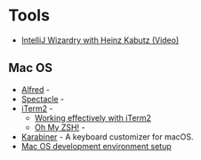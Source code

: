 # Tools

* [IntelliJ Wizardry with Heinz Kabutz (Video)](https://javaspecialists.teachable.com/courses/256104/lectures/3988130) 

## Mac OS
* [Alfred](https://www.alfredapp.com/) - 
* [Spectacle](https://github.com/eczarny/spectacle) - 
* [iTerm2](https://iterm2.com/) - 
  * [Working effectively with iTerm2](http://teohm.com/blog/working-effectively-with-iterm2/)
  * [Oh My ZSH!](https://ohmyz.sh/) -
* [Karabiner](https://pqrs.org/osx/karabiner/) - A keyboard customizer for macOS. 
* [Mac OS development environment setup](https://github.com/donnemartin/dev-setup)

